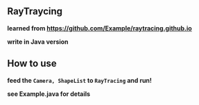 ## RayTraycing
**learned from https://github.com/Example/raytracing.github.io**

**write in Java version**
## How to use
**feed the ```Camera, ShapeList``` to ```RayTracing``` and run!**

**see Example.java for details**
